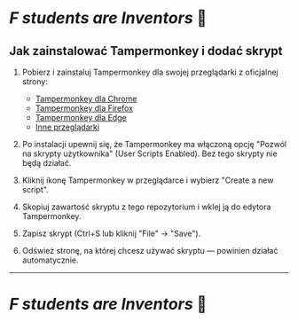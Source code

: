 # *F students are Inventors* 🚀



## Jak zainstalować Tampermonkey i dodać skrypt

1. Pobierz i zainstaluj Tampermonkey dla swojej przeglądarki z oficjalnej strony:
   - [Tampermonkey dla Chrome](https://tampermonkey.net/?ext=dhdg&browser=chrome)
   - [Tampermonkey dla Firefox](https://tampermonkey.net/?ext=dhdg&browser=firefox)
   - [Tampermonkey dla Edge](https://tampermonkey.net/?ext=dhdg&browser=edge)
   - [Inne przeglądarki](https://tampermonkey.net/)

2. Po instalacji upewnij się, że Tampermonkey ma włączoną opcję "Pozwól na skrypty użytkownika" (User Scripts Enabled). Bez tego skrypty nie będą działać.

3. Kliknij ikonę Tampermonkey w przeglądarce i wybierz "Create a new script".

4. Skopiuj zawartość skryptu z tego repozytorium i wklej ją do edytora Tampermonkey.

5. Zapisz skrypt (Ctrl+S lub kliknij "File" → "Save").

6. Odśwież stronę, na której chcesz używać skryptu — powinien działać automatycznie.

---


# *F students are Inventors* 🚀
